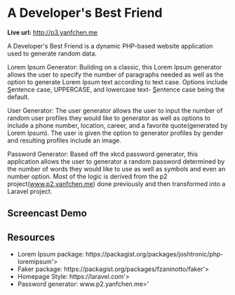 # A Developer's Best Friend
<b>Live url:</b> <http://p3.yanfchen.me>

A Developer's Best Friend is a dynamic PHP-based website application used to generate random data.

Lorem Ipsum Generator:
Building on a classic, this Lorem Ipsum generator allows the user to specify the number of paragraphs needed as well as the option to generate Lorem Ipsum text according to text case. Options include <u>S</u>entence case, UPPERCASE, and lowercase text- <u>S</u>entence case being the default.

User Generator:
The user generator allows the user to input the number of random user profiles they would like to generator as well as options to include a phone number, location, career, and a favorite quote(generated by Lorem Ipsum). The user is given the option to generator profiles by gender and resulting profiles include an image.

Password Generator:
Based off the xkcd password generator, this application allows the user to generator a random password determined by the number of words they would like to use as well as symbols and even an number option. Most of the logic is derived from the p2 project(www.p2.yanfchen.me) done previously and then transformed into a Laravel project.  


## Screencast Demo



## Resources
<ul>
  <li>Lorem Ipsum package: https://packagist.org/packages/joshtronic/php-loremipsum'></li>
  <li>Faker package: https://packagist.org/packages/fzaninotto/faker'></li>
  <li>Homepage Style: https://laravel.com'></li>
  <li>Password generator: www.p2.yanfchen.me>'</li>
</ul>
